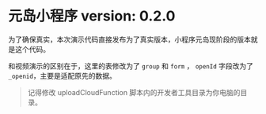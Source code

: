# 元岛小程序 version: 0.2.0

为了确保真实，本次演示代码直接发布为了真实版本，小程序元岛现阶段的版本就是这个代码。

和视频演示的区别在于，这里的表修改为了 `group` 和 `form` ， `openId` 字段改为了 `_openid`，主要是适配原先的数据。

> 记得修改 uploadCloudFunction 脚本内的开发者工具目录为你电脑的目录。
